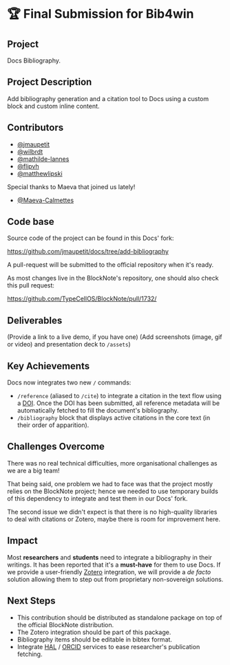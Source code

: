 # 🏆 Final Submission for Bib4win

## Project

Docs Bibliography.

## Project Description

Add bibliography generation and a citation tool to Docs using a custom block
and custom inline content.

## Contributors

- [@jmaupetit](https://github.com/jmaupetit)
- [@wilbrdt](https://github.com/wilbrdt)
- [@mathilde-lannes](https://github.com/mathilde-lannes)
- [@flipvh](https://github.com/flipvh)
- [@matthewlipski](https://github.com/matthewlipski)

Special thanks to Maeva that joined us lately!

- [@Maeva-Calmettes](https://github.com/Maeva-Calmettes)

## Code base

Source code of the project can be found in this Docs' fork:

https://github.com/jmaupetit/docs/tree/add-bibliography

A pull-request will be submitted to the official repository when it's ready.

As most changes live in the BlockNote's repository, one should also check this
pull request:

https://github.com/TypeCellOS/BlockNote/pull/1732/

## Deliverables

(Provide a link to a live demo, if you have one)
(Add screenshots (image, gif or video) and presentation deck to `/assets`)

## Key Achievements

Docs now integrates two new `/` commands:

- `/reference` (aliased to `/cite`) to integrate a citation in the text flow
  using a [DOI](https://fr.wikipedia.org/wiki/Digital_Object_Identifier). Once
  the DOI has been submitted, all reference metadata will be automatically
  fetched to fill the document's bibliography.
- `/bibliography` block that displays active citations in the core text (in
  their order of apparition).

## Challenges Overcome

There was no real technical difficulties, more organisational challenges as we
are a big team!

That being said, one problem we had to face was that the project mostly relies
on the BlockNote project; hence we needed to use temporary builds of this
dependency to integrate and test them in our Docs' fork.

The second issue we didn't expect is that there is no high-quality libraries to
deal with citations or Zotero, maybe there is room for improvement here.

## Impact

Most **researchers** and **students** need to integrate a bibliography in their
writings. It has been reported that it's a **must-have** for them to use Docs.
If we provide a user-friendly [Zotero](https://www.zotero.org) integration, we
will provide a _de facto_ solution allowing them to step out from proprietary
non-sovereign solutions.

## Next Steps

- This contribution should be distributed as standalone package on top of the
  official BlockNote distribution.
- The Zotero integration should be part of this package.
- Bibliography items should be editable in bibtex format.
- Integrate [HAL](https://hal.science) / [ORCID](https://orcid.org) services to
  ease researcher's publication fetching.
